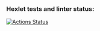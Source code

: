 ### Hexlet tests and linter status:
[![Actions Status](https://github.com/lev33/frontend-project-lvl3/workflows/hexlet-check/badge.svg)](https://github.com/lev33/frontend-project-lvl3/actions)
